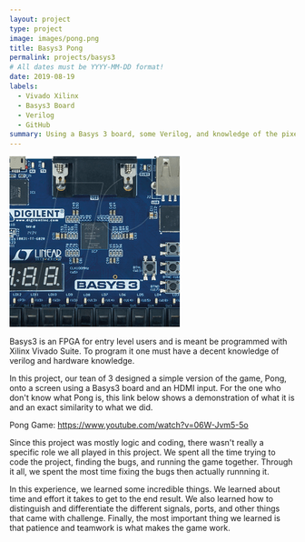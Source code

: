 ```yaml
---
layout: project
type: project
image: images/pong.png
title: Basys3 Pong
permalink: projects/basys3
# All dates must be YYYY-MM-DD format!
date: 2019-08-19
labels:
  - Vivado Xilinx
  - Basys3 Board
  - Verilog
  - GitHub
summary: Using a Basys 3 board, some Verilog, and knowledge of the pixels on the screen, me and my team were able to create a simple Pong Game.
---
```


<img class="ui medium right floated rounded image" src="../images/basys3.png">

Basys3 is an FPGA for entry level users and is meant be programmed with Xilinx Vivado Suite. To program it one must have a decent knowledge of verilog and hardware knowledge. 

In this project, our tean of 3 designed a simple version of the game, Pong, onto a screen using a Basys3 board and an HDMI input. For the one who don't know what Pong is, this link below shows a demonstration of what it is and an exact similarity to what we did.

Pong Game: https://www.youtube.com/watch?v=06W-Jvm5-5o

Since this project was mostly logic and coding, there wasn't really a specific role we all played in this project. We spent all the time trying to code the project, finding the bugs, and running the game together. Through it all, we spent the most time fixing the bugs then actually runnning it.

In this experience, we learned some incredible things. We learned about time and effort it takes to get to the end result. We also learned how to distinguish and differentiate the different signals, ports, and other things that came with challenge. Finally, the most important thing we learned is that patience and teamwork is what makes the game work.
